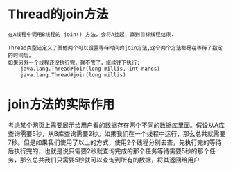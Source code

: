 # Thread的join方法

    在A线程中调用B线程的 join() 方法，会将A挂起，直到目标线程结束.

    Thread类型还定义了其他两个可以设置等待时间的join方法,这个两个方法都是在等待了指定的时间后，
    如果另外一个线程还没执行完，就不管了，继续往下执行:
        java.lang.Thread#join(long millis, int nanos)
        java.lang.Thread#join(long millis)

# join方法的实际作用

考虑某个网页上需要展示给用户看的数据存在两个不同的数据库里面。假设从A库查询需要5秒，从B库查询需要2秒。如果我们在一个线程中运行，那么总共就需要7秒。但是如果我们使用了以上的方式，使用2个线程分别去查，先执行完的等待后执行完的，也就是说只需要2秒就查询完成的那个任务等待需要5秒的那个任务，那么总共我们只需要5秒就可以查询到所有的数据，将其返回给用户